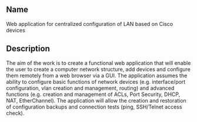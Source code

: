 ## Name
Web application for centralized configuration of LAN based on Cisco devices
## Description
The aim of the work is to create a functional web application that will enable the user to create a computer network structure, add devices and configure them remotely from a web browser via a GUI. The application assumes the ability to configure basic functions of network devices (e.g. interface/port configuration, vlan creation and management, routing) and advanced functions (e.g. creation and management of ACLs, Port Security, DHCP, NAT, EtherChannel). The application will allow the creation and restoration of configuration backups and connection tests (ping, SSH/Telnet access check).

